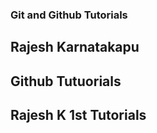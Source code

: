 ### Git and Github Tutorials

## Rajesh Karnatakapu

## Github Tutuorials

## Rajesh K 1st Tutorials